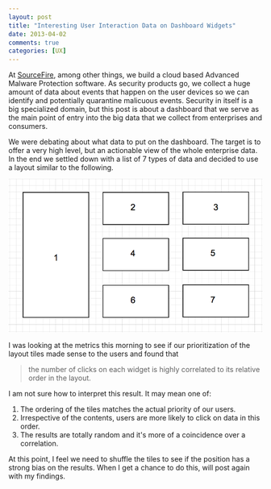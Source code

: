 ```yaml
---
layout: post
title: "Interesting User Interaction Data on Dashboard Widgets"
date: 2013-04-02
comments: true
categories: [UX]
---
```


At [SourceFire](http://sourcefire.com), among other things, we build a cloud based Advanced Malware Protection software. As security products go, we collect a huge amount of data about events that happen on the user devices so we can identify and potentially quarantine malicuous events. Security in itself is a big specialized domain, but this post is about a dashboard that we serve as the main point of entry into the big data that we collect from enterprises and consumers.

We were debating about what data to put on the dashboard. The target is to offer a very high level, but an actionable view of the whole enterprise data. In the end we settled down with a list of 7 types of data and decided to use a layout similar to the following.

![Layout](/images/dashboard_layout.png)

I was looking at the metrics this morning to see if our prioritization of the layout tiles made sense to the users and found that

> the number of clicks on each widget is highly correlated to its relative order in the layout.

I am not sure how to interpret this result. It may mean one of:

1. The ordering of the tiles matches the actual priority of our users.
2. Irrespective of the contents, users are more likely to click on data in this order.
3. The results are totally random and it's more of a coincidence over a correlation.

At this point, I feel we need to shuffle the tiles to see if the position has a strong bias on the results. When I get a chance to do this, will post again with my findings.